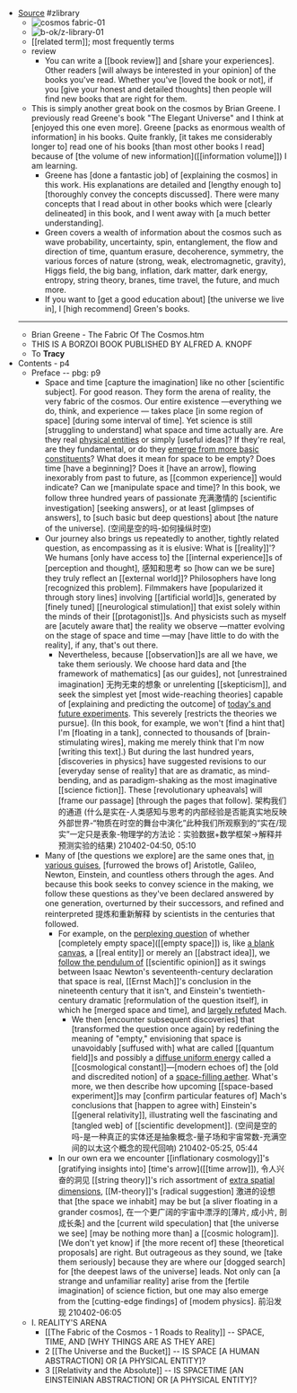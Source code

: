 - [Source](https://en.jp1lib.org/book/683858/d5e958) #zlibrary
    - ![cosmos fabric-01](https://firebasestorage.googleapis.com/v0/b/firescript-577a2.appspot.com/o/imgs%2Fapp%2FXELiu-NovaKG%2F_CV0KexhJa.png?alt=media&token=f5adcfcd-2190-4b8b-b0bf-97f88d2a5f49)
    - ![b-ok/z-library-01](https://firebasestorage.googleapis.com/v0/b/firescript-577a2.appspot.com/o/imgs%2Fapp%2FXELiu-NovaKG%2FD_O76p9yvY.png?alt=media&token=ebf394c0-5513-47c5-a858-fb80aad19751)
    - [[related term]]; most frequently terms
    - review
        - You can write a [[book review]] and [share your experiences]. Other readers [will always be interested in your opinion] of the books you've read. Whether you've [loved the book or not], if you [give your honest and detailed thoughts] then people will find new books that are right for them.
    - This is simply another great book on the cosmos by Brian Greene. I previously read Greene's book "The Elegant Universe" and I think at [enjoyed this one even more]. Greene [packs as enormous wealth of information] in his books. Quite frankly, [it takes me considerably longer to] read one of his books [than most other books I read] because of [the volume of new information]([[information volume]]) I am learning.
        - Greene has [done a fantastic job] of [explaining the cosmos] in this work. His explanations are detailed and [lengthy enough to] [thoroughly convey the concepts discussed]. There were many concepts that I read about in other books which were [clearly delineated] in this book, and I went away with [a much better understanding].
        - Green covers a wealth of information about the cosmos such as wave probability, uncertainty, spin, entanglement, the flow and direction of time, quantum erasure, decoherence, symmetry, the various forces of nature (strong, weak, electromagnetic, gravity), Higgs field, the big bang, inflation, dark matter, dark energy, entropy, string theory, branes, time travel, the future, and much more.
        - If you want to [get a good education about] [the universe we live in], I [high recommend] Green's books.
    - ---
    - Brian Greene - The Fabric Of The Cosmos.htm
    - THIS IS A BORZOI BOOK PUBLISHED BY ALFRED A. KNOPF
    - To __Tracy__
- Contents - p4
    - Preface -- pbg: p9
        - Space and time [capture the imagination] like no other [scientific subject]. For good reason. They form the arena of reality, the very fabric of the cosmos. Our entire existence —everything we do, think, and experience — takes place [in some region of space] [during some interval of time]. Yet science is still [struggling to understand] what space and time actually are. Are they real [physical entities](((mPpUWBtUc))) or simply [useful ideas]? If they're real, are they fundamental, or do they [emerge from more basic constituents](((4dQlWc-5i)))? What does it mean for space to be empty? Does time [have a beginning]? Does it [have an arrow], flowing inexorably from past to future, as [[common experience]] would indicate? Can we [manipulate space and time]? In this book, we follow three hundred years of passionate 充满激情的 [scientific investigation] [seeking answers], or at least [glimpses of answers], to [such basic but deep questions] about [the nature of the universe].
(空间是空的吗-如何操纵时空)
        - Our journey also brings us repeatedly to another, tightly related question, as encompassing as it is elusive: What is [[reality]]'? We humans [only have access to] the [[internal experience]]s of [perception and thought], 感知和思考 so [how can we be sure] they truly reflect an [[external world]]? Philosophers have long [recognized this problem]. Filmmakers have [popularized it through story lines] involving [[artificial world]]s, generated by [finely tuned] [[neurological stimulation]] that exist solely within the minds of their [[protagonist]]s. And physicists such as myself are [acutely aware that] the reality we observe —matter evolving on the stage of space and time —may [have little to do with the reality], if any, that's out there. 
            - Nevertheless, because [[observation]]s are all we have, we take them seriously. We choose hard data and [the framework of mathematics] [as our guides], not [unrestrained imagination] 无拘无束的想象 or unrelenting [[skepticism]], and seek the simplest yet [most wide-reaching theories] capable of [explaining and predicting the outcome] of [today's and future experiments](((sCNqeIalp))). This severely [restricts the theories we pursue]. (In this book, for example, we won't [find a hint that] I'm [floating in a tank], connected to thousands of [brain-stimulating wires], making me merely think that I'm now [writing this text].) But during the last hundred years, [discoveries in physics] have suggested revisions to our [everyday sense of reality] that are as dramatic, as mind-bending, and as paradigm-shaking as the most imaginative [[science fiction]]. These [revolutionary upheavals] will [frame our passage] [through the pages that follow]. 架构我们的通道
(什么是实在-人类感知与思考的内部经验是否能真实地反映外部世界-“物质在时空的舞台中演化”此种我们所观察到的“实在/现实”一定只是表象-物理学的方法论：实验数据+数学框架→解释并预测实验的结果)
210402-04:50, 05:10
        - Many of [the questions we explore] are the same ones that, [in various guises](((9VJNkwZfz))), [furrowed the brows of] Aristotle, Galileo, Newton, Einstein, and countless others through the ages. And because this book seeks to convey science in the making, we follow these questions as they've been declared answered by one generation, overturned by their successors, and refined and reinterpreted 提炼和重新解释 by scientists in the centuries that followed.
            - For example, on the [perplexing question](((HP88EcTnX))) of whether [completely empty space]([[empty space]]) is, like [a blank canvas](((J0s-SMGkE))), a [[real entity]] or merely an [[abstract idea]], we [follow the pendulum of](((bmeg137-W))) [[scientific opinion]] as it swings between Isaac Newton's seventeenth-century declaration that space is real, [[Ernst Mach]]'s conclusion in the nineteenth century that it isn't, and Einstein's twentieth-century dramatic [reformulation of the question itself], in which he [merged space and time], and [largely refuted](((2qyxrZm0V))) Mach. 
                - We then [encounter subsequent discoveries] that [transformed the question once again] by redefining the meaning of "empty," envisioning that space is unavoidably [suffused with] what are called [[quantum field]]s and possibly a [diffuse uniform energy](((AjJr-pCcp))) called a [[cosmological constant]]—[modern echoes of] the [old and discredited notion] of a [space-filling aether]([[aether]]). What's more, we then describe how upcoming [[space-based experiment]]s may [confirm particular features of] Mach's conclusions that [happen to agree with] Einstein's [[general relativity]], illustrating well the fascinating and [tangled web] of [[scientific development]].
(空间是空的吗-是一种真正的实体还是抽象概念-量子场和宇宙常数-充满空间的以太这个概念的现代回响)
210402-05:25, 05:44
            - In our own era we encounter [[inflationary cosmology]]'s [gratifying insights into] [time's arrow]([[time arrow]]), 令人兴奋的洞见 [[string theory]]'s rich assortment of [extra spatial dimensions](((nVe8Psp5u))), [[M-theory]]'s [radical suggestion] 激进的设想 that [the space we inhabit] may be but [a sliver floating in a grander cosmos], 在一个更广阔的宇宙中漂浮的[薄片, 成小片, 剖成长条] and the [current wild speculation] that [the universe we see] [may be nothing more than] a [[cosmic hologram]]. [We don't yet know] if [the more recent of] these [theoretical proposals] are right. But outrageous as they sound, we [take them seriously] because they are where our [dogged search] for [the deepest laws of the universe] leads. Not only can [a strange and unfamiliar reality] arise from the [fertile imagination] of science fiction, but one may also emerge from the [cutting-edge findings] of [modem physics]. 前沿发现
210402-06:05
    - I. REALITY'S ARENA
        - [[The Fabric of the Cosmos - 1 Roads to Reality]] -- SPACE, TIME, AND [WHY THINGS ARE AS THEY ARE]
        - 2 [[The Universe and the Bucket]] -- IS SPACE [A HUMAN ABSTRACTION] OR [A PHYSICAL ENTITY]?
        - 3 [[Relativity and the Absolute]] -- IS SPACETIME [AN EINSTEINIAN ABSTRACTION] OR [A PHYSICAL ENTITY]?
